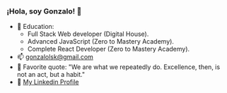 ### ¡Hola, soy Gonzalo! 👋

 - 🌱 Education:   
     - Full Stack Web developer (Digital House). 
     - Advanced JavaScript (Zero to Mastery Academy).
     - Complete React Developer (Zero to Mastery Academy).
 - 📫 gonzalolsk@gmail.com
 - 💬 Favorite quote: "We are what we repeatedly do. Excellence, then, is not an act, but a habit."
 - 📝 [My Linkedin Profile](https://www.linkedin.com/in/gonzalo-lorenzo-dev/)
 

<!--
Here are some ideas to get you started:
-  I’m currently learning ...
- 👯 I’m looking to collaborate on ...
- 🤔 I’m looking for help with ...
 Ask me about ...
-  How to reach me: ...
- 😄 Pronouns: ...
- ⚡ Fun fact: ...
-->

